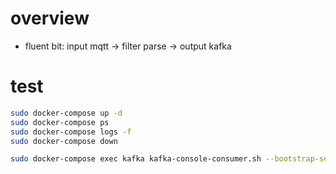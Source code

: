 # overview
- fluent bit: input mqtt -> filter parse -> output kafka

# test
```sh
sudo docker-compose up -d
sudo docker-compose ps
sudo docker-compose logs -f
sudo docker-compose down

sudo docker-compose exec kafka kafka-console-consumer.sh --bootstrap-server kafka:9092 --topic test
```